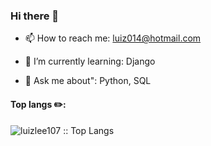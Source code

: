 ### Hi there 👋


- 📫 How to reach me: luiz014@hotmail.com

- 🌱 I’m currently learning: Django
- 💬 Ask me about": Python, SQL           

<!-- <img src="https://cdn.jsdelivr.net/gh/devicons/devicon/icons/linux/linux-original.svg" width="40" height="40"/> -->



<h4 align="left">Top langs ✏️:</h4>

<p align="left"><img src="https://github-readme-stats.vercel.app/api/top-langs/?username=luizlee107&langs_count=10&theme=tokyonight&layout=compact" alt="luizlee107 :: Top Langs" /></p>
